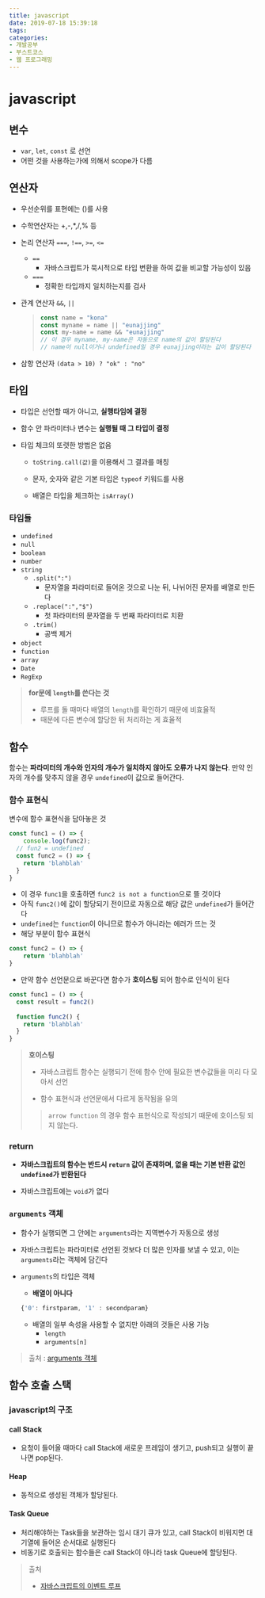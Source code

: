 ```yaml
---
title: javascript
date: 2019-07-18 15:39:18
tags:
categories:
- 개발공부
- 부스트코스
- 웹 프로그래밍
---
```


# javascript

## 변수

- `var`, `let`, `const` 로 선언
- 어떤 것을 사용하는가에 의해서 scope가 다름

## 연산자

- 우선순위를 표현에는 ()를 사용

- 수학연산자는 +,-,*,/,% 등

- 논리 연산자  `===`, `!==`, `>=`,  `<=`

  - `==`
    - 자바스크립트가 묵시적으로 타입 변환을 하여 값을 비교할 가능성이 있음
  - `===`
    - 정확한 타입까지 일치하는지를 검사

- 관계 연산자  `&&`, `||`

  > ```javascript
  > const name = "kona"
  > const myname = name || "eunajjing"
  > const my-name = name && "eunajjing"
  > // 이 경우 myname, my-name은 자동으로 name의 값이 할당된다
  > // name이 null이거나 undefined일 경우 eunajjing이라는 값이 할당된다
  > ```

- 삼항 연산자 `(data > 10) ? "ok" : "no"`


## 타입

- 타입은 선언할 때가 아니고, **실행타임에 결정**

- 함수 안 파라미터나 변수는 **실행될 때 그 타입이 결정**

- 타입 체크의 또렷한 방법은 없음
  - `toString.call(값)`을 이용해서 그 결과를 매칭
  - 문자, 숫자와 같은 기본 타입은 `typeof` 키워드를 사용

  - 배열은 타입을 체크하는 `isArray()`

### 타입들

- `undefined`
- `null`
- `boolean`
- `number`
- `string`
  - `.split(":")`
    - 문자열을 파라미터로 들어온 것으로 나눈 뒤, 나뉘어진 문자를 배열로 만든다
  - `.replace(":","$")`
    - 첫 파라미터의 문자열을 두 번째 파라미터로 치환
  - `.trim()`
    - 공백 제거
- `object`
- `function`
- `array`
- `Date`
- `RegExp`

> **for문에 `length`를 쓴다는 것**
>
> - 루프를 돌 때마다 배열의 `length`를 확인하기 때문에 비효율적
> - 때문에 다른 변수에 할당한 뒤 처리하는 게 효율적

## 함수

함수는 **파라미터의 개수와 인자의 개수가 일치하지 않아도 오류가 나지 않는다**. 만약 인자의 개수를 맞추지 않을 경우 `undefined`이 값으로 들어간다.

### 함수 표현식

변수에 함수 표현식을 담아놓은 것

```javascript
const func1 = () => {
	console.log(func2);
  // fun2 = undefined
  const func2 = () => {
    return 'blahblah'
  }
}
```

- 이 경우 `func1`을 호출하면 `func2 is not a function`으로 뜰 것이다
- 아직 `func2()`에 값이 할당되기 전이므로 자동으로 해당 값은 `undefined`가 들어간다
- `undefined`는 `function`이 아니므로 함수가 아니라는 에러가 뜨는 것
- 해당 부분이 함수 표현식

```javascript
const func2 = () => {
    return 'blahblah'
}
```

- 만약 함수 선언문으로 바꾼다면 함수가 **호이스팅** 되어 함수로 인식이 된다

```javascript
const func1 = () => {
  const result = func2()
  
  function func2() {
    return 'blahblah'
  }
}
```

> **호이스팅**
>
> - 자바스크립트 함수는 실행되기 전에 함수 안에 필요한 변수값들을 미리 다 모아서 선언 
>
> - 함수 표현식과 선언문에서 다르게 동작됨을 유의
>
> > `arrow function` 의 경우 함수 표현식으로 작성되기 때문에 호이스팅 되지 않는다.

### return

- **자바스크립트의 함수는 반드시 `return` 값이 존재하며, 없을 때는 기본 반환 값인 `undefined`가 반환된다**

- 자바스크립트에는 `void`가 없다

### `arguments` 객체

- 함수가 실행되면 그 안에는 `arguments`라는 지역변수가 자동으로 생성

- 자바스크립트는 파라미터로 선언된 것보다 더 많은 인자를 보낼 수 있고, 이는 `arguments`라는 객체에 담긴다

- `arguments`의 타입은 객체

  - **배열이 아니다**

  ```javascript
  {'0': firstparam, '1' : secondparam}
  ```

  - 배열의 일부 속성을 사용할 수 없지만 아래의 것들은 사용 가능
    - `length`
    - `arguments[n]`

> 출처 : [arguments 객체](https://developer.mozilla.org/ko/docs/Web/JavaScript/Reference/Functions/arguments)

## 함수 호출 스택

### javascript의 구조

#### call Stack

- 요청이 들어올 때마다 call Stack에 새로운 프레임이 생기고, push되고 실행이 끝나면 pop된다.

#### Heap

- 동적으로 생성된 객체가 할당된다.

#### Task Queue

- 처리해야하는 Task들을 보관하는 임시 대기 큐가 있고, call Stack이 비워지면 대기열에 들어온 순서대로 실행된다
- 비동기로 호출되는 함수들은 call Stack이 아니라 task Queue에 할당된다.

> 출처
>
> - [자바스크립트의 이벤트 루프](https://asfirstalways.tistory.com/362)